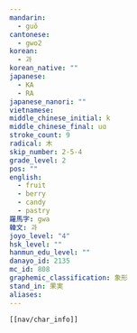 ```yaml
---
mandarin:
  - guǒ
cantonese:
  - gwo2
korean:
  - 과
korean_native: ""
japanese:
  - KA
  - RA
japanese_nanori: ""
vietnamese:
middle_chinese_initial: k
middle_chinese_final: uɑ
stroke_count: 9
radical: 木
skip_number: 2-5-4
grade_level: 2
pos: ""
english:
  - fruit
  - berry
  - candy
  - pastry
羅馬字: gwa
韓文: 과
joyo_level: "4"
hsk_level: ""
hanmun_edu_level: ""
danayo_id: 2135
mc_id: 808
graphemic_classification: 象形
stand_in: 果実
aliases:
---
```

```meta-bind-embed
[[nav/char_info]]
```